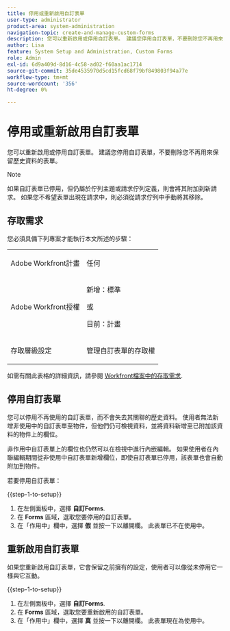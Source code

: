 ```yaml
---
title: 停用或重新啟用自訂表單
user-type: administrator
product-area: system-administration
navigation-topic: create-and-manage-custom-forms
description: 您可以重新啟用或停用自訂表單。 建議您停用自訂表單，不要刪除您不再用來保留歷史資料的表單。
author: Lisa
feature: System Setup and Administration, Custom Forms
role: Admin
exl-id: 6d9a409d-8d16-4c58-ad02-f60aa1ac1714
source-git-commit: 35de4535970d5cd15fcd68f79bf849803f94a77e
workflow-type: tm+mt
source-wordcount: '356'
ht-degree: 0%

---
```


# 停用或重新啟用自訂表單

您可以重新啟用或停用自訂表單。 建議您停用自訂表單，不要刪除您不再用來保留歷史資料的表單。

>[!NOTE]
>
>如果自訂表單已停用，但仍屬於佇列主題或請求佇列定義，則會將其附加到新請求。 如果您不希望表單出現在請求中，則必須從請求佇列中手動將其移除。

## 存取需求

您必須具備下列專案才能執行本文所述的步驟：

<table style="table-layout:auto"> 
 <col> 
 <col> 
 <tbody> 
  <tr data-mc-conditions=""> 
   <td role="rowheader"> <p>Adobe Workfront計畫</p> </td> 
   <td>任何</td> 
  </tr> 
  <tr> 
   <td role="rowheader">Adobe Workfront授權</td> 
   <td>
   <p>新增：標準</p>
   <p>或</p>
   <p>目前：計畫</p></td> 
  </tr> 
  <tr data-mc-conditions=""> 
   <td role="rowheader">存取層級設定</td> 
   <td> <p>管理自訂表單的存取權</p></td> 
  </tr>  
 </tbody> 
</table>

如需有關此表格的詳細資訊，請參閱 [Workfront檔案中的存取需求](/help/quicksilver/administration-and-setup/add-users/access-levels-and-object-permissions/access-level-requirements-in-documentation.md).

## 停用自訂表單

您可以停用不再使用的自訂表單，而不會失去其關聯的歷史資料。 使用者無法新增非使用中的自訂表單至物件，但他們仍可檢視資料，並將資料新增至已附加該資料的物件上的欄位。

非作用中自訂表單上的欄位也仍然可以在檢視中進行內嵌編輯。 如果使用者在內聯編輯期間從非使用中自訂表單新增欄位，即使自訂表單已停用，該表單也會自動附加到物件。

若要停用自訂表單：

{{step-1-to-setup}}

1. 在左側面板中，選擇 **自訂Forms**.
1. 在 **Forms** 區域，選取您要停用的自訂表單。
1. 在「作用中」欄中，選擇 **假** 並按一下以離開欄。 此表單已不在使用中。

## 重新啟用自訂表單

如果您重新啟用自訂表單，它會保留之前擁有的設定，使用者可以像從未停用它一樣與它互動。

{{step-1-to-setup}}

1. 在左側面板中，選擇 **自訂Forms**.
1. 在 **Forms** 區域，選取您要重新啟用的自訂表單。
1. 在「作用中」欄中，選擇 **真** 並按一下以離開欄。 此表單現在為使用中。

